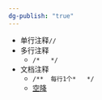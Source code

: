 ```yaml
---
dg-publish: "true"
---
```

- 单行注释`//`
- 多行注释
	- `/*   */`
- 文档注释
	- `/**  每行1个*   */`
	- [空降](https://www.bilibili.com/video/BV1fh411y7R8?t=74.0&p=25) 